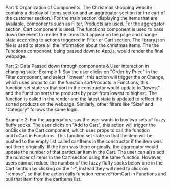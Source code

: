 Part 1: Organization of Components:
The Christmas shopping website contains a display of items section and an aggregator section (or the cart of the customer section.) For the main section displaying the items that are available, components such as Filter, Products are used. For the aggregator section, Cart component is used. The functions component is used to pass down the event to render the items that appear on the page and change state according to actions triggered in Filter or Cart section. The library.json file is used to store all the information about the christmas items. The the Functions component, being passed down to App.js, would render the final webpage.

Part 2: Data Passed down through components & User interaction in changing state:
Example 1: Say the user clicks on "Order by Price" in the Filter component, and select "lowest"; this action will trigger the onChange, which uses props to call the function sortProducts in Functions, this function set state so that sort in the constructor would update to "lowest" and the function sorts the products by price from lowest to highest. The function is called in the render and the latest state is updated to reflect the sorted products on the webpage. Similarly, other filters like "Size" and "Category" follows the same logic. 

Example 2: For the aggregators, say the user wants to buy two sets of fuzzy fluffy socks. The user clicks on "Add to Cart", this action will trigger the onClick in the Cart component, which uses props to call the function addToCart in Functions. This function set state so that the item will be pushed to the empty list called cartItems in the constructor if the item was not there originally. If the item was there originally, the aggregator would update the number of that particular item in the Cart. The user can also add the number of items in the Cart section using the same function. However, users cannot reduce the number of the fuzzy fluffy socks below one in the Cart section by clicking on the "-", instead they will need to click on "remove", so that the action calls function removeFromCart in Functions and pull that item from the cartItems list.

